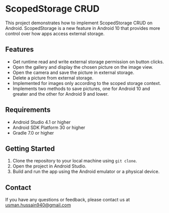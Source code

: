# ScopedStorage CRUD

This project demonstrates how to implement ScopedStorage CRUD on Android. ScopedStorage is a new feature in Android 10 that provides more control over how apps access external storage.

## Features

* Get runtime read and write external storage permission on button clicks.
* Open the gallery and display the chosen picture on the image view.
* Open the camera and save the picture in external storage.
* Delete a picture from external storage.
* Implemented for images only according to the scoped storage context.
* Implements two methods to save pictures, one for Android 10 and greater and the other for Android 9 and lower.

## Requirements

* Android Studio 4.1 or higher
* Android SDK Platform 30 or higher
* Gradle 7.0 or higher

## Getting Started

1. Clone the repository to your local machine using `git clone`.
2. Open the project in Android Studio.
3. Build and run the app using the Android emulator or a physical device.

## Contact

If you have any questions or feedback, please contact us at usman.hussain940@gmail.com
